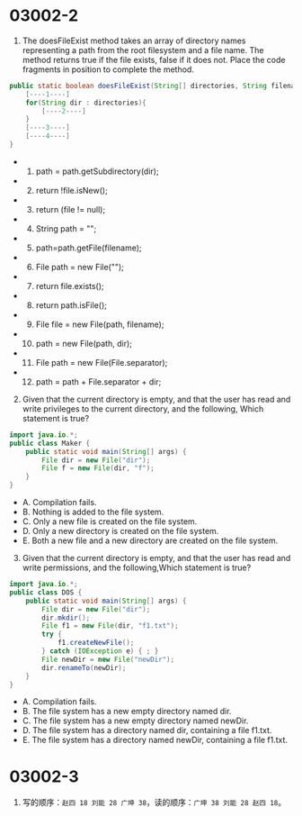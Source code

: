 # 03002-2
1. The doesFileExist method takes an array of directory names representing a path from the root filesystem and a file name. The method returns true if the file exists, false if it does not. Place the code fragments in position to complete the method.
```java
public static boolean doesFileExist(String[] directories, String filename){
    [----1----]
    for(String dir : directories){
        [----2----]
    }
    [----3----]
    [----4----]
}
```
- 01) path = path.getSubdirectory(dir);
- 02) return !file.isNew();
- 03) return (file != null);
- 04) String path = "";
- 05) path=path.getFile(filename);
- 06) File path = new File("");
- 07) return file.exists();
- 08) return path.isFile();
- 09) File file = new File(path, filename);
- 10) path = new File(path, dir);
- 11) File path = new File(File.separator);
- 12) path = path + File.separator + dir;

2. Given that the current directory is empty, and that the user has read and write privileges to the current directory, and the following, Which statement is true?
```java
import java.io.*;
public class Maker {
    public static void main(String[] args) {
        File dir = new File("dir");
        File f = new File(dir, "f");
    }
}
```
- A. Compilation fails.
- B. Nothing is added to the file system.
- C. Only a new file is created on the file system.
- D. Only a new directory is created on the file system.
- E. Both a new file and a new directory are created on the file system.

3. Given that the current directory is empty, and that the user has read and write permissions, and the following,Which statement is true?
```java
import java.io.*;
public class DOS {
    public static void main(String[] args) {
        File dir = new File("dir");
        dir.mkdir();
        File f1 = new File(dir, "f1.txt");
        try {
            f1.createNewFile();
        } catch (IOException e) { ; }
        File newDir = new File("newDir");
        dir.renameTo(newDir);
    }
}
```
- A. Compilation fails.
- B. The file system has a new empty directory named dir.
- C. The file system has a new empty directory named newDir.
- D. The file system has a directory named dir, containing a file f1.txt.
- E. The file system has a directory named newDir, containing a file f1.txt.


# 03002-3
1. 写的顺序：`赵四 18 刘能 28 广坤 38`，读的顺序：`广坤 38 刘能 28 赵四 18`。